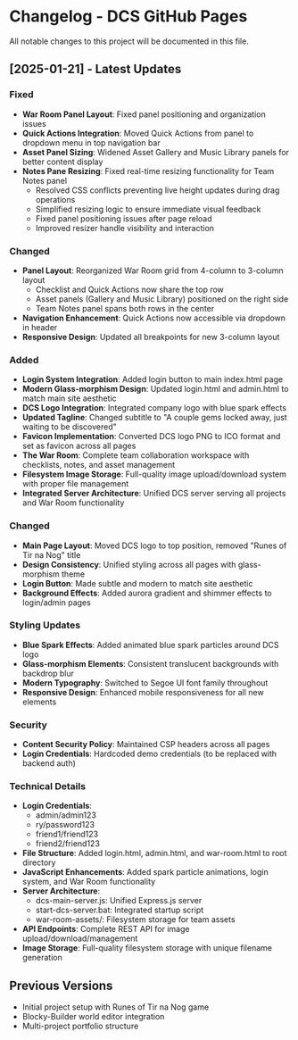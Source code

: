# Changelog - DCS GitHub Pages

All notable changes to this project will be documented in this file.

## [2025-01-21] - Latest Updates

### Fixed
- **War Room Panel Layout**: Fixed panel positioning and organization issues
- **Quick Actions Integration**: Moved Quick Actions from panel to dropdown menu in top navigation bar
- **Asset Panel Sizing**: Widened Asset Gallery and Music Library panels for better content display
- **Notes Pane Resizing**: Fixed real-time resizing functionality for Team Notes panel
  - Resolved CSS conflicts preventing live height updates during drag operations
  - Simplified resizing logic to ensure immediate visual feedback
  - Fixed panel positioning issues after page reload
  - Improved resizer handle visibility and interaction

### Changed
- **Panel Layout**: Reorganized War Room grid from 4-column to 3-column layout
  - Checklist and Quick Actions now share the top row
  - Asset panels (Gallery and Music Library) positioned on the right side
  - Team Notes panel spans both rows in the center
- **Navigation Enhancement**: Quick Actions now accessible via dropdown in header
- **Responsive Design**: Updated all breakpoints for new 3-column layout

### Added
- **Login System Integration**: Added login button to main index.html page
- **Modern Glass-morphism Design**: Updated login.html and admin.html to match main site aesthetic
- **DCS Logo Integration**: Integrated company logo with blue spark effects
- **Updated Tagline**: Changed subtitle to "A couple gems locked away, just waiting to be discovered"
- **Favicon Implementation**: Converted DCS logo PNG to ICO format and set as favicon across all pages
- **The War Room**: Complete team collaboration workspace with checklists, notes, and asset management
- **Filesystem Image Storage**: Full-quality image upload/download system with proper file management
- **Integrated Server Architecture**: Unified DCS server serving all projects and War Room functionality

### Changed
- **Main Page Layout**: Moved DCS logo to top position, removed "Runes of Tir na Nog" title
- **Design Consistency**: Unified styling across all pages with glass-morphism theme
- **Login Button**: Made subtle and modern to match site aesthetic
- **Background Effects**: Added aurora gradient and shimmer effects to login/admin pages

### Styling Updates
- **Blue Spark Effects**: Added animated blue spark particles around DCS logo
- **Glass-morphism Elements**: Consistent translucent backgrounds with backdrop blur
- **Modern Typography**: Switched to Segoe UI font family throughout
- **Responsive Design**: Enhanced mobile responsiveness for all new elements

### Security
- **Content Security Policy**: Maintained CSP headers across all pages
- **Login Credentials**: Hardcoded demo credentials (to be replaced with backend auth)

### Technical Details
- **Login Credentials**: 
  - admin/admin123
  - ry/password123
  - friend1/friend123
  - friend2/friend123
- **File Structure**: Added login.html, admin.html, and war-room.html to root directory
- **JavaScript Enhancements**: Added spark particle animations, login system, and War Room functionality
- **Server Architecture**: 
  - dcs-main-server.js: Unified Express.js server
  - start-dcs-server.bat: Integrated startup script
  - war-room-assets/: Filesystem storage for team assets
- **API Endpoints**: Complete REST API for image upload/download/management
- **Image Storage**: Full-quality filesystem storage with unique filename generation

## Previous Versions
- Initial project setup with Runes of Tir na Nog game
- Blocky-Builder world editor integration
- Multi-project portfolio structure
